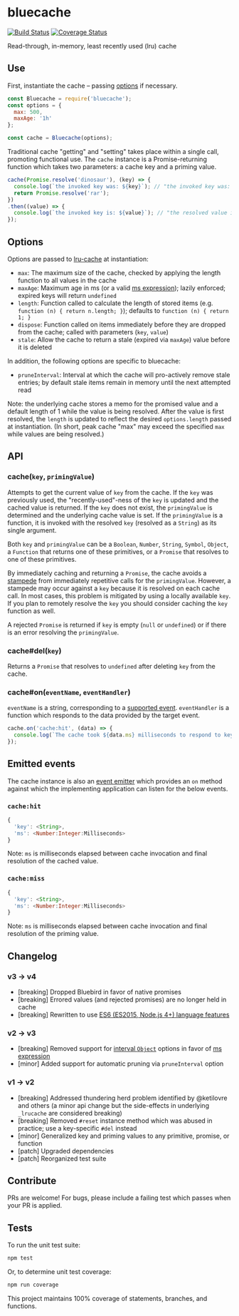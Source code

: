 bluecache
=========

[![Build Status](https://travis-ci.org/kurttheviking/bluecache.svg?branch=master)](https://travis-ci.org/kurttheviking/bluecache) [![Coverage Status](https://coveralls.io/repos/github/kurttheviking/bluecache/badge.svg?branch=master)](https://coveralls.io/github/kurttheviking/bluecache?branch=master)

Read-through, in-memory, least recently used (lru) cache


## Use

First, instantiate the cache &ndash; passing [options](https://github.com/kurttheviking/bluecache#options) if necessary.

```js
const Bluecache = require('bluecache');
const options = {
  max: 500,
  maxAge: '1h'
};

const cache = Bluecache(options);
```

Traditional cache "getting" and "setting" takes place within a single call, promoting functional use. The `cache` instance is a Promise-returning function which takes two parameters: a cache key and a priming value.

```js
cache(Promise.resolve('dinosaur'), (key) => {
  console.log(`the invoked key was: ${key}`); // "the invoked key was: dinosaur"
  return Promise.resolve('rar');
})
.then((value) => {
  console.log(`the invoked key is: ${value}`); // "the resolved value is: rar"
});
```


## Options

Options are passed to [lru-cache](https://github.com/isaacs/node-lru-cache#options) at instantiation:

- `max`: The maximum size of the cache, checked by applying the length function to all values in the cache
- `maxAge`: Maximum age in ms (or a valid [ms expression](https://www.npmjs.com/package/ms)); lazily enforced; expired keys will return `undefined`
- `length`: Function called to calculate the length of stored items (e.g. `function (n) { return n.length; }`); defaults to `function (n) { return 1; }`
- `dispose`: Function called on items immediately before they are dropped from the cache; called with parameters (`key`, `value`)
- `stale`: Allow the cache to return a stale (expired via `maxAge`) value before it is deleted

In addition, the following options are specific to bluecache:

- `pruneInterval`: Interval at which the cache will pro-actively remove stale entries; by default stale items remain in memory until the next attempted read

Note: the underlying cache stores a memo for the promised value and a default length of 1 while the value is being resolved. After the value is first resolved, the `length` is updated to reflect the desired `options.length` passed at instantiation. (In short, peak cache "max" may exceed the specified `max` while values are being resolved.)


## API

### cache(`key`, `primingValue`)

Attempts to get the current value of `key` from the cache. If the `key` was previously used, the "recently-used"-ness of the `key` is updated and the cached value is returned. If the `key` does not exist, the `primingValue` is determined and the underlying cache value is set. If the `primingValue` is a function, it is invoked with the resolved `key` (resolved as a `String`) as its single argument.

Both `key` and `primingValue` can be a `Boolean`, `Number`, `String`, `Symbol`, `Object`, a `Function` that returns one of these primitives, or a `Promise` that resolves to one of these primitives.

By immediately caching and returning a `Promise`, the cache avoids a [stampede](https://en.wikipedia.org/wiki/Cache_stampede) from immediately repetitive calls for the `primingValue`. However, a stampede may occur against a `key` because it is resolved on each cache call. In most cases, this problem is mitigated by using a locally available `key`. If you plan to remotely resolve the `key` you should consider caching the `key` function as well.

A rejected `Promise` is returned if `key` is empty (`null` or `undefined`) or if there is an error resolving the `primingValue`.

### cache#del(`key`)

Returns a `Promise` that resolves to `undefined` after deleting `key` from the cache.

### cache#on(`eventName`, `eventHandler`)

`eventName` is a string, corresponding to a [supported event](https://github.com/kurttheviking/bluecache#emitted-events). `eventHandler` is a function which responds to the data provided by the target event.

```js
cache.on('cache:hit', (data) => {
  console.log(`The cache took ${data.ms} milliseconds to respond to key: ${key}.`);
});
```


## Emitted events

The cache instance is also an [event emitter](http://nodejs.org/api/events.html#events_class_events_eventemitter) which provides an `on` method against which the implementing application can listen for the below events.

### `cache:hit`

```js
{
  'key': <String>,
  'ms': <Number:Integer:Milliseconds>
}
```

Note: `ms` is milliseconds elapsed between cache invocation and final resolution of the cached value.

### `cache:miss`

```js
{
  'key': <String>,
  'ms': <Number:Integer:Milliseconds>
}
```

Note: `ms` is milliseconds elapsed between cache invocation and final resolution of the priming value.


## Changelog

### v3 &rarr; v4

- [breaking] Dropped Bluebird in favor of native promises
- [breaking] Errored values (and rejected promises) are no longer held in cache
- [breaking] Rewritten to use [ES6 (ES2015, Node.js 4+) language features](https://developers.google.com/web/shows/ttt/series-2/es2015)

### v2 &rarr; v3

- [breaking] Removed support for [interval `Object`](https://www.npmjs.com/package/interval) options in favor of [ms expression](https://www.npmjs.com/package/ms)
- [minor] Added support for automatic pruning via `pruneInterval` option

### v1 &rarr; v2

- [breaking] Addressed thundering herd problem identified by @ketilovre and others (a minor api change but the side-effects in underlying `_lrucache` are considered breaking)
- [breaking] Removed `#reset` instance method which was abused in practice; use a key-specific `#del` instead
- [minor] Generalized key and priming values to any primitive, promise, or function
- [patch] Upgraded dependencies
- [patch] Reorganized test suite


## Contribute

PRs are welcome! For bugs, please include a failing test which passes when your PR is applied.


## Tests

To run the unit test suite:

```sh
npm test
```

Or, to determine unit test coverage:

```sh
npm run coverage
```

This project maintains 100% coverage of statements, branches, and functions.
